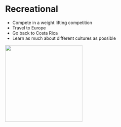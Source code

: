 # Recreational
- Compete in a weight lifting competition 
- Travel to Europe 
- Go back to Costa Rica 
- Learn as much about different cultures as possible 

<img src= "https://live.staticflickr.com/3311/3434623631_732401bb81_b.jpg" height= 250px/>
